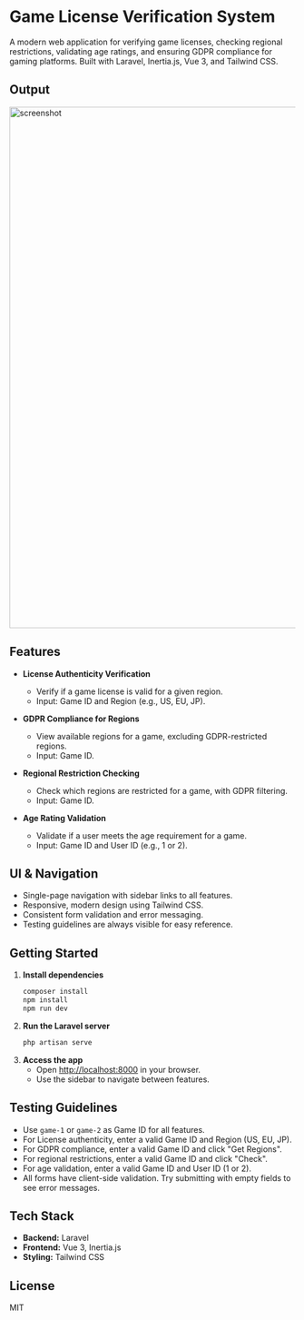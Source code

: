 # Game License Verification System

A modern web application for verifying game licenses, checking regional restrictions, validating age ratings, and ensuring GDPR compliance for gaming platforms. Built with Laravel, Inertia.js, Vue 3, and Tailwind CSS.
## Output

<img width="1676" height="918" alt="screenshot" src="https://github.com/user-attachments/assets/3ee16d09-7d01-4d71-a04c-f8728580026e" />

## Features

- **License Authenticity Verification**
  - Verify if a game license is valid for a given region.
  - Input: Game ID and Region (e.g., US, EU, JP).

- **GDPR Compliance for Regions**
  - View available regions for a game, excluding GDPR-restricted regions.
  - Input: Game ID.

- **Regional Restriction Checking**
  - Check which regions are restricted for a game, with GDPR filtering.
  - Input: Game ID.

- **Age Rating Validation**
  - Validate if a user meets the age requirement for a game.
  - Input: Game ID and User ID (e.g., 1 or 2).

## UI & Navigation

- Single-page navigation with sidebar links to all features.
- Responsive, modern design using Tailwind CSS.
- Consistent form validation and error messaging.
- Testing guidelines are always visible for easy reference.

## Getting Started

1. **Install dependencies**
   ```bash
   composer install
   npm install
   npm run dev
   ```
2. **Run the Laravel server**
   ```bash
   php artisan serve
   ```
3. **Access the app**
   - Open [http://localhost:8000](http://localhost:8000) in your browser.
   - Use the sidebar to navigate between features.

## Testing Guidelines

- Use `game-1` or `game-2` as Game ID for all features.
- For License authenticity, enter a valid Game ID and Region (US, EU, JP).
- For GDPR compliance, enter a valid Game ID and click "Get Regions".
- For regional restrictions, enter a valid Game ID and click "Check".
- For age validation, enter a valid Game ID and User ID (1 or 2).
- All forms have client-side validation. Try submitting with empty fields to see error messages.

## Tech Stack

- **Backend:** Laravel
- **Frontend:** Vue 3, Inertia.js
- **Styling:** Tailwind CSS

## License

MIT
